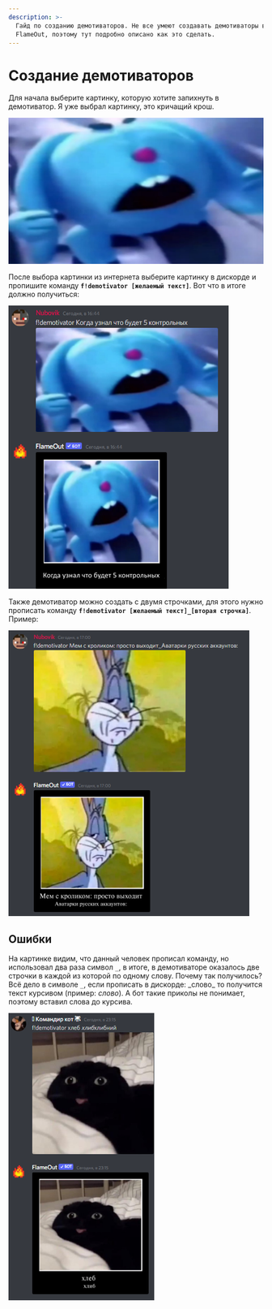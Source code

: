 ```yaml
---
description: >-
  Гайд по созданию демотиваторов. Не все умеют создавать демотиваторы в
  FlameOut, поэтому тут подробно описано как это сделать.
---
```


# Создание демотиваторов

Для начала выберите картинку, которую хотите запихнуть в демотиватор. Я уже выбрал картинку, это кричащий крош.

![(качество плохое, знаю)](<../.gitbook/assets/image (190).png>)

После выбора картинки из интернета выберите картинку в дискорде и пропишите команду **`f!demotivator [желаемый текст]`**. Вот что в итоге должно получиться:

![](<../.gitbook/assets/d (1).png>)

Также демотиватор можно создать с двумя строчками, для этого нужно прописать команду **`f!demotivator [желаемый текст]_[вторая строчка]`**. Пример:

![](<../.gitbook/assets/image (192).png>)

## Ошибки

На картинке видим, что данный человек прописал команду, но использовал два раза символ `_`, в итоге, в демотиваторе оказалось две строчки в каждой из которой по одному слову. Почему так получилось? Всё дело в символе `_`, если прописать в дискорде: \_слово\_ то получится текст курсивом (пример: _слово_). А бот такие приколы не понимает, поэтому вставил слова до курсива.

![](<../.gitbook/assets/image (202).png>)
